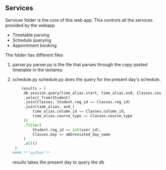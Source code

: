 ## Services
Services folder is the core of this web app. This controls all the services provided by the webapp 
- Timetable parsing
- Schedule querying
- Appointment booking

The folder has different files
1. parser.py
   parser.py is the file that parses through the copy pasted timetable in the textarea.
   
1. schedule.py
   schedule.py does the query for the present day's schedule.
   
   ```python 
       results = (
        db.session.query(time_alias.start, time_alias.end, Classes.course_id)
        .select_from(Student)
        .join(Classes, Student.reg_id == Classes.reg_id)
        .join(time_alias, and_(
            time_alias.column_id == Classes.column_id,
            time_alias.course_type == Classes.course_type
        ))
        .filter(    
            Student.reg_id == int(user_id),
            Classes.day == abbreviated_day_name
        )
        .all()
    )
   #### **`python`**
   ```
   results takes the present day to query the db
